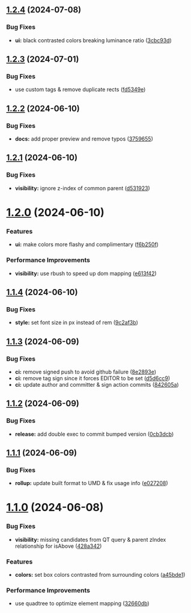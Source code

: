 ## [1.2.4](https://github.com/brewcoua/web-som/compare/v1.2.3...v1.2.4) (2024-07-08)


### Bug Fixes

* **ui:** black contrasted colors breaking luminance ratio ([3cbc93d](https://github.com/brewcoua/web-som/commit/3cbc93dc0bd741950aa06b5e35c183dd310ae205))

## [1.2.3](https://github.com/brewcoua/web-som/compare/v1.2.2...v1.2.3) (2024-07-01)


### Bug Fixes

* use custom tags & remove duplicate rects ([fd5349e](https://github.com/brewcoua/web-som/commit/fd5349e101c31952af8eda215b7ebbaf8dd8cad8))

## [1.2.2](https://github.com/brewcoua/web-som/compare/v1.2.1...v1.2.2) (2024-06-10)


### Bug Fixes

* **docs:** add proper preview and remove typos ([3759655](https://github.com/brewcoua/web-som/commit/37596557ee466452cbef124a9c2e61da40c73533))

## [1.2.1](https://github.com/brewcoua/web-som/compare/v1.2.0...v1.2.1) (2024-06-10)


### Bug Fixes

* **visibility:** ignore z-index of common parent ([d531923](https://github.com/brewcoua/web-som/commit/d5319233952cc22cbda55cac786912e4adeb5d27))

# [1.2.0](https://github.com/brewcoua/web-som/compare/v1.1.4...v1.2.0) (2024-06-10)


### Features

* **ui:** make colors more flashy and complimentary ([f6b250f](https://github.com/brewcoua/web-som/commit/f6b250f2f3c29e94848c86f50979c6635035cbbd))


### Performance Improvements

* **visibility:** use rbush to speed up dom mapping ([e613f42](https://github.com/brewcoua/web-som/commit/e613f429683dde67fb403f6cef2a24a1e476211e))

## [1.1.4](https://github.com/brewcoua/web-som/compare/v1.1.3...v1.1.4) (2024-06-10)


### Bug Fixes

* **style:** set font size in px instead of rem ([9c2af3b](https://github.com/brewcoua/web-som/commit/9c2af3b6e832a0fc71d4d12569c6c249ed4e835f))

## [1.1.3](https://github.com/brewcoua/web-som/compare/v1.1.2...v1.1.3) (2024-06-09)


### Bug Fixes

* **ci:** remove signed push to avoid github failure ([8e2893e](https://github.com/brewcoua/web-som/commit/8e2893ec6c824647308870fcc44c0fdfc5c26a17))
* **ci:** remove tag sign since it forces EDITOR to be set ([d5d6cc9](https://github.com/brewcoua/web-som/commit/d5d6cc9b0d35bed2f0938001fe323caed3265ed5))
* **ci:** update author and committer & sign action commits ([842605a](https://github.com/brewcoua/web-som/commit/842605a65dc9c7eb07e8a48f1c62115c39fa9175))

## [1.1.2](https://github.com/brewcoua/web-som/compare/v1.1.1...v1.1.2) (2024-06-09)


### Bug Fixes

* **release:** add double exec to commit bumped version ([0cb3dcb](https://github.com/brewcoua/web-som/commit/0cb3dcbac61d0860698dac829fd346eba8c31b75))

## [1.1.1](https://github.com/brewcoua/web-som/compare/v1.1.0...v1.1.1) (2024-06-09)


### Bug Fixes

* **rollup:** update built format to UMD & fix usage info ([e027208](https://github.com/brewcoua/web-som/commit/e027208ef1f3f7ac069dddbcb9a55619c0360e49))

# [1.1.0](https://github.com/brewcoua/web-som/compare/v1.0.0...v1.1.0) (2024-06-08)


### Bug Fixes

* **visibility:** missing candidates from QT query & parent zIndex relationship for isAbove ([428a342](https://github.com/brewcoua/web-som/commit/428a3423b605dd7b0004eb9013dc965fd9abac58))


### Features

* **colors:** set box colors contrasted from surrounding colors ([a45bde1](https://github.com/brewcoua/web-som/commit/a45bde1d1f70f782b77d709b873d76e408a597e6))


### Performance Improvements

* use quadtree to optimize element mapping ([32660db](https://github.com/brewcoua/web-som/commit/32660dbda7394a0e8719f8a7ad10daaaadd7e710))
